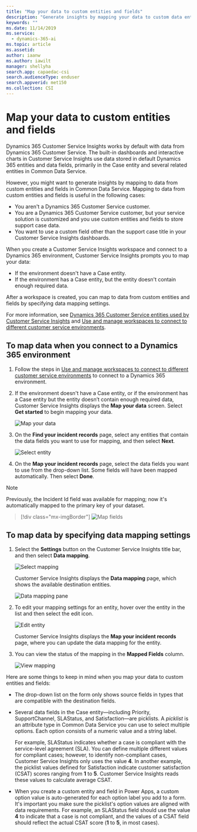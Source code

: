 ```yaml
---
title: "Map your data to custom entities and fields"
description: "Generate insights by mapping your data to custom data entities and fields in Dynamics 365 Customer Service Insights​."
keywords: ""
ms.date: 11/14/2019
ms.service:
  - dynamics-365-ai
ms.topic: article
ms.assetid:
author: iaanw
ms.author: iawilt
manager: shellyha
search.app: capaedac-csi
search.audienceType: enduser
search.appverid: met150
ms.collection: CSI
---
```


# Map your data to custom entities and fields

Dynamics 365 Customer Service Insights works by default with data from Dynamics 365 Customer Service. The built-in dashboards and interactive charts in Customer Service Insights use data stored in default Dynamics 365 entities and data fields, primarily in the Case entity and several related entities in Common Data Service.

However, you might want to generate insights by mapping to data from custom entities and fields in Common Data Service. Mapping to data from custom entities and fields is useful in the following cases:

* You aren't a Dynamics 365 Customer Service customer.
* You are a Dynamics 365 Customer Service customer, but your service solution is customized and you use custom entities and fields to store support case data.
* You want to use a custom field other than the support case title in your Customer Service Insights dashboards.

When you create a Customer Service Insights workspace and connect to a Dynamics 365 environment, Customer Service Insights prompts you to map your data:

* If the environment doesn't have a Case entity.
* If the environment has a Case entity, but the entity doesn't contain enough required data.

After a workspace is created, you can map to data from custom entities and fields by specifying data mapping settings.

For more information, see [Dynamics 365 Customer Service entities used by Customer Service Insights](customer-service-entities.md) and [Use and manage workspaces to connect to different customer service environments](use-workspaces.md).

## To map data when you connect to a Dynamics 365 environment

1. Follow the steps in [Use and manage workspaces to connect to different customer service environments](use-workspaces.md) to connect to a Dynamics 365 environment.

2. If the environment doesn't have a Case entity, or if the environment has a Case entity but the entity doesn’t contain enough required data, Customer Service Insights displays the **Map your data** screen. Select **Get started** to begin mapping your data.

   ![Map your data](media/map-your-data.png)

3. On the **Find your incident records** page, select any entities that contain the data fields you want to use for mapping, and then select **Next**.

   ![Select entity](media/select-entity.png)

4. On the **Map your incident records** page, select the data fields you want to use from the drop-down list. Some fields will have been mapped automatically. Then select **Done**.

>[!NOTE]
>Previously, the Incident Id field was available for mapping; now it's automatically mapped to the primary key of your dataset.
 
 > [!div class="mx-imgBorder"]
 > ![Map fields](media/map-fields.png)

## To map data by specifying data mapping settings

1. Select the **Settings** button on the Customer Service Insights title bar, and then select **Data mapping**.

   ![Select mapping](media/select-mapping.png)

   Customer Service Insights displays the **Data mapping** page, which shows the available destination entities.

   ![Data mapping pane](media/data-mapping-pane.png)

2. To edit your mapping settings for an entity, hover over the entity in the list and then select the edit icon.

   ![Edit entity](media/edit-entity.png)

    Customer Service Insights displays the **Map your incident records** page, where you can update the data mapping for the entity.

3. You can view the status of the mapping in the **Mapped Fields** column.

   ![View mapping](media/view-mapping.png)

Here are some things to keep in mind when you map your data to custom entities and fields:

* The drop-down list on the form only shows source fields in types that are compatible with the destination fields.
<!--from editor: I don't find any style guidance on "picklist" at all, but it's one word in a related topic. -->

* Several data fields in the Case entity&mdash;including Priority, SupportChannel, SLAStatus, and Satisfaction&mdash;are picklists. A *picklist* is an attribute type in Common Data Service you can use to select multiple options. Each option consists of a numeric value and a string label.<!--from editor: Please verify the rewrite below. I'm not sure I caught the point being made.-->

  For example, SLAStatus indicates whether a case is compliant with the service-level agreement (SLA). You can define multiple different values for compliant cases; however, to identify non-compliant cases, Customer Service Insights only uses the value **4**. In another example, the picklist values defined for Satisfaction indicate customer satisfaction (CSAT) scores ranging from **1** to **5**. Customer Service Insights reads these values to calculate average CSAT.

<!--from editor: Is the reference to "Power Apps" an artifact, or is it okay here? Also I rearranged the examples in the third sentence just to match the order in which they're discussed above.-->
* When you create a custom entity and field in Power Apps, a custom option value is auto-generated for each option label you add to a form. It's important you make sure the picklist's option values are aligned with data requirements. For example, an SLAStatus field should use the value **4** to indicate that a case is not compliant, and the values of a CSAT field should reflect the actual CSAT score (**1** to **5**, in most cases).

<!--from editor: Removed redundant paragraph:
For example, SLA Status indicates whether a case is compliant with the service level agreement. You can define multiple different values for compliant cases. Customer Service Insights only uses the value 4 to identify noncompliant cases. The pick list values defined for Satisfaction indicate the customer satisfaction score (CSAT). Customer Service Insights reads value from 1 to 5 to calculate the average CSAT.
-->
